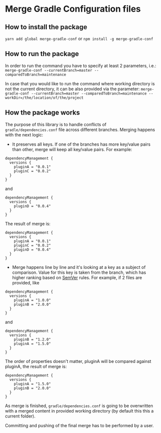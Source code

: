 # Merge Gradle Configuration files

## How to install the package

`yarn add global merge-gradle-conf` or `npm install -g merge-gradle-conf`

## How to run the package

In order to run the command you have to specify at least 2 parameters, i.e.:
 `merge-gradle-conf --currentBranch=master --comparedToBranch=maintenance`
 
In case that you would like to run the command where working directory is not the current directory, it can 
be also provided via the parameter:
`merge-gradle-conf --currentBranch=master --comparedToBranch=maintenance --workDir=/the/location/of/the/project`

## How the package works

The purpose of this library is to handle conflicts of `gradle/dependencies.conf` file across different branches.
Merging happens with the next logic:
* It preserves all keys. If one of the branches has more key/value pairs than other, merge will keep all key/value pairs.
For example:
```
dependencyManagement {
  versions {
    pluginA = "0.0.1"
    pluginC = "0.0.2"
  }
}
```
and 
```
dependencyManagement {
  versions {
    pluginD = "0.0.4"
  }
}
```
The result of merge is:
```
dependencyManagement {
  versions {
    pluginA = "0.0.1"
    pluginC = "0.0.2"
    pluginD = "0.0.4"
  }
}
```
* Merge happens line by line and it's looking at a key as a subject of comparison. Value for this key is taken from 
the branch, which has higher ranking based on [SemVer](https://semver.org/) rules.
For example, if 2 files are provided, like 
```
dependencyManagement {
  versions {
    pluginA = "1.0.0"
    pluginB = "2.0.0"
  }
}
```
and 
```
dependencyManagement {
  versions {
    pluginB = "1.2.0"
    pluginA = "1.5.0"
  }
}
```
The order of properties doesn't matter, pluginA will be compared against pluginA, the result of merge is:
```
dependencyManagement {
  versions {
    pluginA = "1.5.0"
    pluginB = "2.0.0"
  }
}
```

As merge is finished, `gradle/dependencies.conf` is going to be overwritten with a merged content in 
provided working directory (by default this this a current folder). 

Committing and pushing of the final merge has to be performed by a user.  
